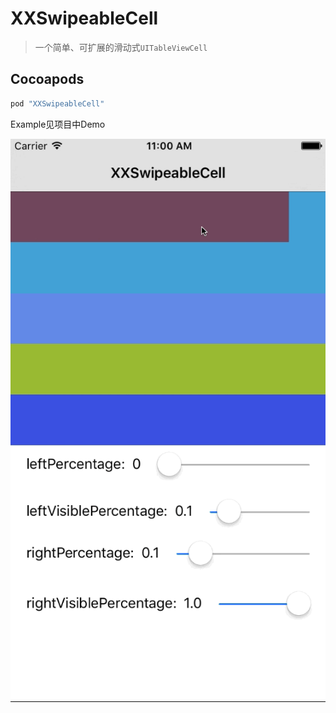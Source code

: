 # XXSwipeableCell
> 一个简单、可扩展的滑动式`UITableViewCell`

## Cocoapods
```bash
pod "XXSwipeableCell"
```

Example见项目中Demo

![XXSwipeableCell](XXSwipeableCell.gif)
